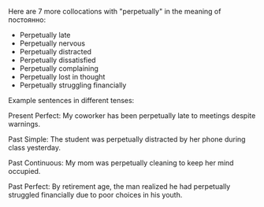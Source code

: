   Here are 7 more collocations with "perpetually" in the meaning of постоянно:

- Perpetually late
- Perpetually nervous
- Perpetually distracted
- Perpetually dissatisfied
- Perpetually complaining
- Perpetually lost in thought
- Perpetually struggling financially

Example sentences in different tenses:

Present Perfect: My coworker has been perpetually late to meetings despite warnings. 

Past Simple: The student was perpetually distracted by her phone during class yesterday. 

Past Continuous: My mom was perpetually cleaning to keep her mind occupied.   

Past Perfect: By retirement age, the man realized he had perpetually struggled financially due to poor choices in his youth.